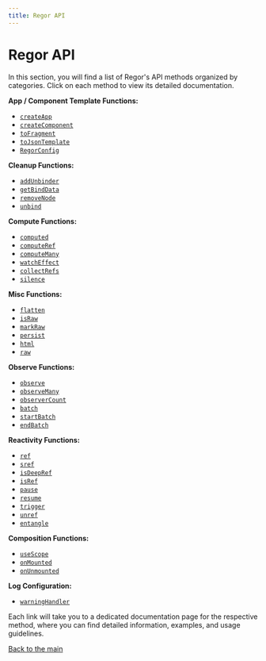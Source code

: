 ```yaml
---
title: Regor API
---
```


# Regor API

In this section, you will find a list of Regor's API methods organized by categories. Click on each method to view its detailed documentation.

**App / Component Template Functions:**

- [`createApp`](createApp.md)
- [`createComponent`](createComponent.md)
- [`toFragment`](toFragment.md)
- [`toJsonTemplate`](toJsonTemplate.md)
- [`RegorConfig`](regorConfig.md)

**Cleanup Functions:**

- [`addUnbinder`](addUnbinder.md)
- [`getBindData`](getBindData.md)
- [`removeNode`](removeNode.md)
- [`unbind`](unbind.md)

**Compute Functions:**

- [`computed`](computed.md)
- [`computeRef`](computeRef.md)
- [`computeMany`](computeMany.md)
- [`watchEffect`](watchEffect.md)
- [`collectRefs`](collectRefs.md)
- [`silence`](silence.md)

**Misc Functions:**

- [`flatten`](flatten.md)
- [`isRaw`](isRaw.md)
- [`markRaw`](markRaw.md)
- [`persist`](persist.md)
- [`html`](html.md)
- [`raw`](raw.md)

**Observe Functions:**

- [`observe`](observe.md)
- [`observeMany`](observeMany.md)
- [`observerCount`](observerCount.md)
- [`batch`](batch.md)
- [`startBatch`](startBatch.md)
- [`endBatch`](endBatch.md)

**Reactivity Functions:**

- [`ref`](ref.md)
- [`sref`](sref.md)
- [`isDeepRef`](isDeepRef.md)
- [`isRef`](isRef.md)
- [`pause`](pause.md)
- [`resume`](resume.md)
- [`trigger`](trigger.md)
- [`unref`](unref.md)
- [`entangle`](entangle.md)

**Composition Functions:**

- [`useScope`](useScope.md)
- [`onMounted`](onMounted.md)
- [`onUnmounted`](onUnmounted.md)

**Log Configuration:**

- [`warningHandler`](warningHandler.md)

Each link will take you to a dedicated documentation page for the respective method, where you can find detailed information, examples, and usage guidelines.

[Back to the main](../index.md)
